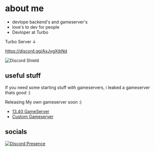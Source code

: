 # about me

- devlope backend's and gameserver's
- love's to dev for people
- Devloper at Turbo

Turbo Server ↓

https://discord.gg/AxJvgXjbNd

![Discord Shield](https://discordapp.com/api/guilds/1239237638121324624/widget.png?style=shield) 

## useful stuff
If you need some starting stuff with gameservers, i leaked a gameserver thats good :)

Releasing My own gameserver soon :)


- [13.40 GameServer](https://github.com/IcySilent/Volcano-13.40)
- [Custom Gameserver](https://github.com/IcySilent/Frost)


## socials 

[![Discord Presence](https://lanyard.cnrad.dev/api/1211351621951299658?idleMessage=i%20appear%20idle%20alot)](https://discord.com/users/1211351621951299658)
